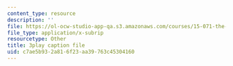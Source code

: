 ```yaml
---
content_type: resource
description: ''
file: https://ol-ocw-studio-app-qa.s3.amazonaws.com/courses/15-071-the-analytics-edge-spring-2017/c7ae5b932a816f23aa39763c45304160_FYXIRXnQ8Fc.srt
file_type: application/x-subrip
resourcetype: Other
title: 3play caption file
uid: c7ae5b93-2a81-6f23-aa39-763c45304160
---
```

